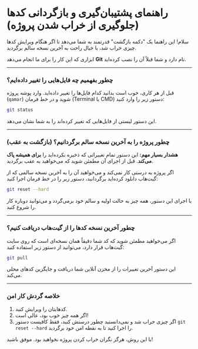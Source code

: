 
# راهنمای پشتیبان‌گیری و بازگردانی کدها (جلوگیری از خراب شدن پروژه)

سلام! این راهنما یک "دکمه بازگشت" قدرتمند به شما می‌دهد تا اگر هنگام ویرایش کدها چیزی خراب شد، با خیال راحت به آخرین نسخه سالم برگردید.

ابزاری که این کار را برای ما انجام می‌دهد **Git** نام دارد و شما قبلاً آن را نصب کرده‌اید.

---

### چطور بفهمیم چه فایل‌هایی را تغییر داده‌ایم؟

قبل از هر کاری، خوب است بدانید کدام فایل‌ها را تغییر داده‌اید.
وارد پوشه پروژه (`qamar`) شوید و در خط فرمان (Terminal یا CMD) دستور زیر را وارد کنید:

```bash
git status
```

این دستور لیستی از فایل‌هایی که تغییر کرده‌اند را به شما نشان می‌دهد.

---

### چطور پروژه را به آخرین نسخه سالم برگردانیم؟ (بازگشت به عقب)

**هشدار بسیار مهم:** این دستور تمام تغییراتی که ذخیره نکرده‌اید را **برای همیشه پاک می‌کند**. قبل از اجرای آن مطمئن شوید که می‌خواهید به عقب برگردید.

اگر پروژه به درستی کار نمی‌کند و می‌خواهید آن را به آخرین نسخه سالمی که از گیت‌هاب دانلود کرده‌اید برگردانید، دستور زیر را در خط فرمان اجرا کنید:

```bash
git reset --hard
```

با اجرای این دستور، همه چیز به حالت اولیه و سالم خود برمی‌گردد و می‌توانید دوباره کار را شروع کنید.

---

### چطور آخرین نسخه کدها را از گیت‌هاب دریافت کنیم؟

اگر می‌خواهید مطمئن شوید که کد شما دقیقاً همان نسخه‌ای است که روی سایت گیت‌هاب قرار دارد، می‌توانید از دستور زیر استفاده کنید:

```bash
git pull
```

این دستور آخرین تغییرات را از مخزن آنلاین شما دریافت و جایگزین کدهای محلی می‌کند.

---

### خلاصه گردش کار امن

1.  کدهایتان را ویرایش کنید.
2.  اگر همه چیز خوب بود، عالی است!
3.  اگر چیزی خراب شد و نمی‌دانستید چطور درستش کنید، فقط کافیست دستور `git reset --hard` را اجرا کنید تا به نقطه امن خود برگردید.

با این روش، هرگز نگران خراب کردن پروژه نخواهید بود. موفق باشید!